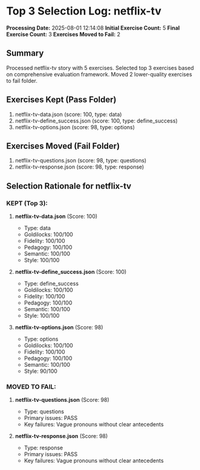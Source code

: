 # Top 3 Selection Log: netflix-tv

**Processing Date:** 2025-08-01 12:14:08
**Initial Exercise Count:** 5
**Final Exercise Count:** 3
**Exercises Moved to Fail:** 2

## Summary

Processed netflix-tv story with 5 exercises.
Selected top 3 exercises based on comprehensive evaluation framework.
Moved 2 lower-quality exercises to fail folder.

## Exercises Kept (Pass Folder)

1. netflix-tv-data.json (score: 100, type: data)
2. netflix-tv-define_success.json (score: 100, type: define_success)
3. netflix-tv-options.json (score: 98, type: options)

## Exercises Moved (Fail Folder)

1. netflix-tv-questions.json (score: 98, type: questions)
2. netflix-tv-response.json (score: 98, type: response)

## Selection Rationale for netflix-tv

### KEPT (Top 3):
1. **netflix-tv-data.json** (Score: 100)
   - Type: data
   - Goldilocks: 100/100
   - Fidelity: 100/100
   - Pedagogy: 100/100
   - Semantic: 100/100
   - Style: 100/100

2. **netflix-tv-define_success.json** (Score: 100)
   - Type: define_success
   - Goldilocks: 100/100
   - Fidelity: 100/100
   - Pedagogy: 100/100
   - Semantic: 100/100
   - Style: 100/100

3. **netflix-tv-options.json** (Score: 98)
   - Type: options
   - Goldilocks: 100/100
   - Fidelity: 100/100
   - Pedagogy: 100/100
   - Semantic: 100/100
   - Style: 90/100

### MOVED TO FAIL:
1. **netflix-tv-questions.json** (Score: 98)
   - Type: questions
   - Primary issues: PASS
   - Key failures: Vague pronouns without clear antecedents

2. **netflix-tv-response.json** (Score: 98)
   - Type: response
   - Primary issues: PASS
   - Key failures: Vague pronouns without clear antecedents


